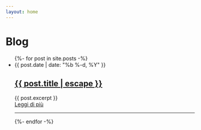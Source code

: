 ```yaml
---
layout: home
---
```


<div class="container max-w-screen-md py-12 md:py-12 mx-auto px-4 sm:px-6 lg:px-8">
    <h1 class="text-4xl font-black">Blog</h1>
  <ul class="mt-12">
    {%- for post in site.posts -%}
    <li class="mt-16 list-reset">
      <time class="uppercase text-xs text-gray-500 font-bold">{{ post.date | date: "%b %-d, %Y" }}</time>
      <h2 class="mt-1 text-2xl tracking-tight font-extrabold text-gray-900 sm:leading-none md:text-3xl">
        <a href="{{ post.url | relative_url }}">{{ post.title | escape }}</a>
      </h2>
      <div class="mt-6 post-content">{{ post.excerpt }}</div>
      <div class="mt-10">
        <a class="bg-main-400 hover:bg-main-700 text-white font-bold py-2 px-4 rounded-full" href="{{ post.url | relative_url }}">Leggi di più
        </a>
      </div>
    </li>
    <hr class="w-full bg-gray-100 my-12" style="height: 1px;">
     {%- endfor -%}
  </ul>
</div>